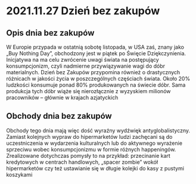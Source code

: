 # 2021.11.27 Dzień bez zakupów
## Opis dnia bez zakupów
W Europie przypada w ostatnią sobotę listopada, w USA zaś, znany jako „Buy Nothing Day”, obchodzony jest w piątek po Święcie Dziękczynienia. Inicjatywa na ma celu zwrócenie uwagi świata na postępujący konsumpcjonizm, czyli nadmierne przywiązywanie wagi do dóbr materialnych. Dzień bez Zakupów przypomina również o drastycznych różnicach w jakości życia w poszczególnych częściach świata. Około 20% ludzkości konsumuje ponad 80% produkowanych na świecie dóbr. Sama produkcja tych dóbr wiąże się nierozłącznie z wyzyskiem milionów pracowników – głównie w krajach azjatyckich
## Obchody dnia bez zakupów
Obchody tego dnia mają więc dość wyraźny wydźwięk antyglobalistyczny. Zamiast kolejnych wypraw do hipermarketów ludzi zachęcani są do uczestniczenia w wydarzenia kulturalnych lub do aktywnego wyrażenie sprzeciwu wobec konsumpcjonizmu w formie różnych happeningów. Zrealizowane dotychczas pomysły to na przykład: przecinanie kart kredytowych w centrach handlowych, „spacer zombie” wokół hipermarketów czy też ustawianie się w długie kolejki do kasy z pustymi koszykami
